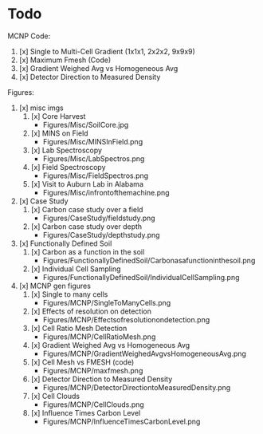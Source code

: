 # Todo

MCNP Code:

1. [x] Single to Multi-Cell Gradient (1x1x1, 2x2x2, 9x9x9)
2. [x] Maximum Fmesh (Code)
3. [x] Gradient Weighed Avg vs Homogeneous Avg
4. [x] Detector Direction to Measured Density

Figures:

1. [x] misc imgs
    1. [x] Core Harvest
        - Figures/Misc/SoilCore.jpg
    2. [x] MINS on Field
        - Figures/Misc/MINSInField.png
    3. [x] Lab Spectroscopy
        - Figures/Misc/LabSpectros.png
    4. [x] Field Spectroscopy
        - Figures/Misc/FieldSpectros.png
    5. [x] Visit to Auburn Lab in Alabama
        - Figures/Misc/infrontofthemachine.png
2. [x] Case Study
    1. [x] Carbon case study over a field
        - Figures/CaseStudy/fieldstudy.png
    2. [x] Carbon case study over depth
        - Figures/CaseStudy/depthstudy.png
3. [x] Functionally Defined Soil
    1. [x] Carbon as a function in the soil
        - Figures/FunctionallyDefinedSoil/Carbonasafunctioninthesoil.png
    2. [x] Individual Cell Sampling
        - Figures/FunctionallyDefinedSoil/IndividualCellSampling.png
4. [x] MCNP gen figures
    1. [x] Single to many cells
        - Figures/MCNP/SingleToManyCells.png
    2. [x] Effects of resolution on detection
        - Figures/MCNP/Effectsofresolutionondetection.png
    3. [x] Cell Ratio Mesh Detection
        - Figures/MCNP/CellRatioMesh.png
    4. [x] Gradient Weighed Avg vs Homogeneous Avg
        - Figures/MCNP/GradientWeighedAvgvsHomogeneousAvg.png
    5. [x] Cell Mesh vs FMESH (code)
        - Figures/MCNP/maxfmesh.png
    6. [x] Detector Direction to Measured Density
        - Figures/MCNP/DetectorDirectiontoMeasuredDensity.png
    7. [x] Cell Clouds
        - Figures/MCNP/CellClouds.png
    8. [x] Influence Times Carbon Level
        - Figures/MCNP/InfluenceTimesCarbonLevel.png
